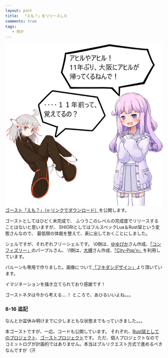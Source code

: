 ```yaml
---
layout: post
title:  「えも？」をリリースした
comments: true
tags:
   - 伺か
---
```


[![ゴースト「えも？」](/img/2020-08-10-emo.png "えも？")](https://raw.githubusercontent.com/ekicyou/emo-gs/stable/ghost/emo-gs.nar)<br />
[ゴースト「えも？」（←リンクでダウンロード）](https://raw.githubusercontent.com/ekicyou/emo-gs/stable/ghost/emo-gs.nar)を公開します。

ゴーストとしてはひどく未完成で、
ふつうこのレベルの完成度でリリースすることはないと思いますが、
SHIORIとしてはフルスペックLua＆Rust栞という変態さんなので、
最低限の体裁を整えて、表に出しておくことにしました。

シェルですが、それぞれフリーシェルです。
\0側は、[ゆゆぴか](https://yusyuparo.net/)さん作成、[「コンフィズリー」](https://yusyuparo.net/free.html)のパープルさん、
\1側は、[大槻](http://th88.blog.shinobi.jp/)さん作成、[「City-Pop'n」](http://th88.blog.shinobi.jp/%E3%83%95%E3%83%AA%E3%83%BC%E3%82%B7%E3%82%A7%E3%83%AB/%E3%83%95%E3%83%AA%E3%83%BC%E3%82%B7%E3%82%A7%E3%83%AB%E3%80%8Ccity-pop--n%E3%80%8D)を利用しています。

バルーンも専用で作りました。画像について[「フキダシデザイン」](https://fukidesign.com/)より頂いています。

イマジネーションを掻き立てられており感謝です！

ゴーストネタは今から考える‥‥！
ところで、あひるいいよね。。。

### 8-16 追記

なんとか盆休み明けまでに少しまともな状態までもっていきました。。。

本ゴーストですが、一応、コードも公開しています。
それぞれ、[Rust栞としてのプロジェクト](https://github.com/ekicyou/emo-rs)、[ゴーストプロジェクト](https://github.com/ekicyou/emo-gs)です。
ただ、個人プロジェクトなのでコミットログが計画的ではありません。本当はプルリクエスト方式で進めるべきなんですが（汗